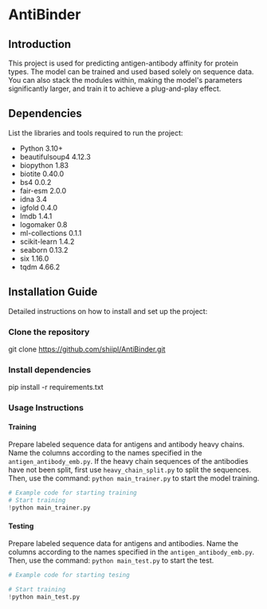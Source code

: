 # AntiBinder

## Introduction
This project is used for predicting antigen-antibody affinity for protein types. The model can be trained and used based solely on sequence data. You can also stack the modules within, making the model's parameters significantly larger, and train it to achieve a plug-and-play effect.

## Dependencies
List the libraries and tools required to run the project:
- Python              3.10+
- beautifulsoup4      4.12.3
- biopython           1.83
- biotite             0.40.0
- bs4                 0.0.2
- fair-esm            2.0.0
- idna                3.4
- igfold              0.4.0
- lmdb                1.4.1
- logomaker           0.8
- ml-collections      0.1.1
- scikit-learn        1.4.2
- seaborn             0.13.2
- six                 1.16.0
- tqdm                4.66.2

## Installation Guide
Detailed instructions on how to install and set up the project:

### Clone the repository
git clone https://github.com/shiipl/AntiBinder.git

### Install dependencies
pip install -r requirements.txt

### Usage Instructions
#### Training
Prepare labeled sequence data for antigens and antibody heavy chains. Name the columns according to the names specified in the `antigen_antibody_emb.py`. If the heavy chain sequences of the antibodies have not been split, first use `heavy_chain_split.py` to split the sequences. Then, use the command: `python main_trainer.py` to start the model training.

```python
# Example code for starting training
# Start training
!python main_trainer.py
```
#### Testing
Prepare labeled sequence data for antigens and antibodies. Name the columns according to the names specified in the `antigen_antibody_emb.py`. Then, use the command: `python main_test.py` to start the test.
```python
# Example code for starting tesing

# Start training
!python main_test.py
```